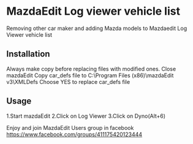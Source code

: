 # MazdaEdit Log viewer vehicle list

Removing other car maker and adding Mazda models to Mazdaedit Log Viewer vehicle list

## Installation

Always make copy before replacing files with modified ones.
Close mazdaEdit
Copy car_defs file to C:\Program Files (x86)\mazdaEdit v3\XMLDefs 
Choose YES to replace car_defs file

## Usage

1.Start mazdaEdit
2.Click on Log Viewer
3.Click on Dyno(Alt+6)

Enjoy and join MazdaEdit Users group in facebook
https://www.facebook.com/groups/411175420123444
